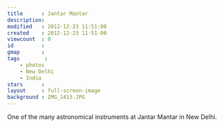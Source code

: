 ```yaml
---
title      : Jantar Mantar
description: 
modified   : 2012-12-23 11:51:00
created    : 2012-12-23 11-51-00
viewcount  : 0
id         : 
gmap       : 
tags        :
    - photos
    - New Delhi
    - India
stars      : 
layout     : full-screen-image
background : IMG_1413.JPG
---
```


One of the many astronomical instruments at Jantar Mantar in New Delhi.
